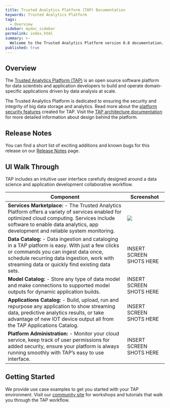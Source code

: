 ```yaml
---
title: Trusted Analytics Platform (TAP) Documentation
keywords: Trusted Analytics Platform
tags:
  - Overview
sidebar: mydoc_sidebar
permalink: index.html
summary: >-
  Welcome to the Trusted Analytics Platform version 0.8 documentation.
published: true
---
```


## Overview

The [Trusted Analytics Platform (TAP)](http://www.trustedanalytics.org) is an open source software platform for data scientists and application developers to build and operate domain-specific applications driven by data analysis at scale.

The Trusted Analytics Platform is dedicated to ensuring the security and integrity of big data storage and analytics. Read more about the [platform security features](Platform_security_features.md) created for TAP.  Visit the [TAP architecture documentation](taparchitechture.pdf) for more detailed information about design behind the platform.

##  Release Notes

You can find a short list of exciting additions and known bugs for this release on our [Release Notes](Release_notes.mdnote) page.

## UI Walk Through

TAP includes an intuitive user interface carefully designed around a data science and  application development collaborative workflow.  

| Component | Screenshot |
|-------|--------|
| **Services Marketplace:** - The Trusted Analytics Platform offers a variety of services enabled for optimized cloud computing. Services include software to enable data analytics, app development and reliable system monitoring. | ![](/images/UI_marketplace_700x446.gif) |
| **Data Catalog:** - Data ingestion and cataloging in a TAP platform is easy. With just a few clicks or commands you can ingest data once, schedule recurring data ingestion, work with streaming data or quickly find existing data sets.  | INSERT SCREEN SHOTS HERE |
| **Model Catalog:** - Store any type of data model and make connections to supported model outputs for dynamic application builds.  | INSERT SCREEN SHOTS HERE |
| **Applications Catalog:** - Build, upload, run and repurpose any application to show streaming data, predictive analytics results, or take advantage of new IOT device output all from the TAP Applications Catalog.  | INSERT SCREEN SHOTS HERE |
| **Platform Administration:** - Monitor your cloud service, keep track of user permissions for added security, ensure your platform is always running smoothly with TAP’s easy to use interface.  | INSERT SCREEN SHOTS HERE |



##  Getting Started

We provide use case examples to get you started with your TAP environment.  Visit our [community site](http://www.community.trustedanalytics.com) for workshops and tutorials that walk you through the TAP workflow.


